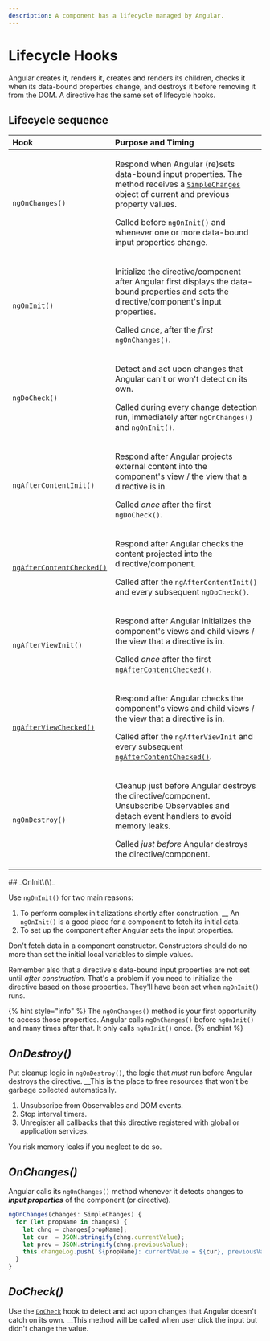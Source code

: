 ```yaml
---
description: A component has a lifecycle managed by Angular.
---
```


# Lifecycle Hooks

 Angular creates it, renders it, creates and renders its children, checks it when its data-bound properties change, and destroys it before removing it from the DOM.  A directive has the same set of lifecycle hooks.

## Lifecycle sequence

<table>
  <thead>
    <tr>
      <th style="text-align:left">Hook</th>
      <th style="text-align:left">Purpose and Timing</th>
    </tr>
  </thead>
  <tbody>
    <tr>
      <td style="text-align:left"><code>ngOnChanges()</code>
      </td>
      <td style="text-align:left">
        <p>Respond when Angular (re)sets data-bound input properties. The method
          receives a <a href="https://angular.io/api/core/SimpleChanges"><code>SimpleChanges</code></a> object
          of current and previous property values.</p>
        <p>Called before <code>ngOnInit()</code> and whenever one or more data-bound
          input properties change.</p>
      </td>
    </tr>
    <tr>
      <td style="text-align:left"><code>ngOnInit()</code>
      </td>
      <td style="text-align:left">
        <p>Initialize the directive/component after Angular first displays the data-bound
          properties and sets the directive/component's input properties.</p>
        <p>Called <em>once</em>, after the <em>first</em>  <code>ngOnChanges()</code>.</p>
      </td>
    </tr>
    <tr>
      <td style="text-align:left"><code>ngDoCheck()</code>
      </td>
      <td style="text-align:left">
        <p>Detect and act upon changes that Angular can't or won't detect on its
          own.</p>
        <p>Called during every change detection run, immediately after <code>ngOnChanges()</code> and <code>ngOnInit()</code>.</p>
      </td>
    </tr>
    <tr>
      <td style="text-align:left"><code>ngAfterContentInit()</code>
      </td>
      <td style="text-align:left">
        <p>Respond after Angular projects external content into the component's view
          / the view that a directive is in.</p>
        <p>Called <em>once</em> after the first <code>ngDoCheck()</code>.</p>
      </td>
    </tr>
    <tr>
      <td style="text-align:left"><a href="https://angular.io/api/core/AfterContentChecked#ngAfterContentChecked"><code>ngAfterContentChecked()</code></a>
      </td>
      <td style="text-align:left">
        <p>Respond after Angular checks the content projected into the directive/component.</p>
        <p>Called after the <code>ngAfterContentInit()</code> and every subsequent <code>ngDoCheck()</code>.</p>
      </td>
    </tr>
    <tr>
      <td style="text-align:left"><code>ngAfterViewInit()</code>
      </td>
      <td style="text-align:left">
        <p>Respond after Angular initializes the component's views and child views
          / the view that a directive is in.</p>
        <p>Called <em>once</em> after the first <a href="https://angular.io/api/core/AfterContentChecked#ngAfterContentChecked"><code>ngAfterContentChecked()</code></a>.</p>
      </td>
    </tr>
    <tr>
      <td style="text-align:left"><a href="https://angular.io/api/core/AfterViewChecked#ngAfterViewChecked"><code>ngAfterViewChecked()</code></a>
      </td>
      <td style="text-align:left">
        <p>Respond after Angular checks the component's views and child views / the
          view that a directive is in.</p>
        <p>Called after the <code>ngAfterViewInit</code> and every subsequent <a href="https://angular.io/api/core/AfterContentChecked#ngAfterContentChecked"><code>ngAfterContentChecked()</code></a>.</p>
      </td>
    </tr>
    <tr>
      <td style="text-align:left"><code>ngOnDestroy()</code>
      </td>
      <td style="text-align:left">
        <p>Cleanup just before Angular destroys the directive/component. Unsubscribe
          Observables and detach event handlers to avoid memory leaks.</p>
        <p>Called <em>just before</em> Angular destroys the directive/component.</p>
      </td>
    </tr>
  </tbody>
</table>## _OnInit\(\)_

Use `ngOnInit()` for two main reasons:

1. To perform complex initializations shortly after construction. __ An `ngOnInit()` is a good place for a component to fetch its initial data. 
2. To set up the component after Angular sets the input properties.

Don't fetch data in a component constructor.  Constructors should do no more than set the initial local variables to simple values.

Remember also that a directive's data-bound input properties are not set until _after construction_. That's a problem if you need to initialize the directive based on those properties. They'll have been set when `ngOnInit()` runs.

{% hint style="info" %}
 The `ngOnChanges()` method is your first opportunity to access those properties. Angular calls `ngOnChanges()` before `ngOnInit()` and many times after that. It only calls `ngOnInit()` once.
{% endhint %}

## _OnDestroy\(\)_

Put cleanup logic in `ngOnDestroy()`, the logic that _must_ run before Angular destroys the directive. __This is the place to free resources that won't be garbage collected automatically.

1. Unsubscribe from Observables and DOM events.
2. Stop interval timers.
3. Unregister all callbacks that this directive registered with global or application services.

 You risk memory leaks if you neglect to do so.

## _OnChanges\(\)_

 Angular calls its `ngOnChanges()` method whenever it detects changes to _**input properties**_ of the component \(or directive\). 

```typescript
ngOnChanges(changes: SimpleChanges) {
  for (let propName in changes) {
    let chng = changes[propName];
    let cur  = JSON.stringify(chng.currentValue);
    let prev = JSON.stringify(chng.previousValue);
    this.changeLog.push(`${propName}: currentValue = ${cur}, previousValue = ${prev}`);
  }
}
```

## _DoCheck\(\)_

 Use the [`DoCheck`](https://angular.io/api/core/DoCheck) hook to detect and act upon changes that Angular doesn't catch on its own. __This method will be called when user click the input but didn't change the value.

